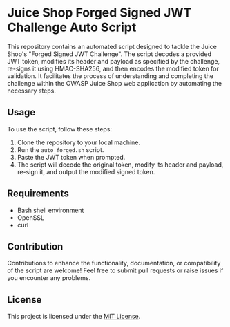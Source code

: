 # Juice Shop Forged Signed JWT Challenge Auto Script

This repository contains an automated script designed to tackle the Juice Shop's "Forged Signed JWT Challenge". The script decodes a provided JWT token, modifies its header and payload as specified by the challenge, re-signs it using HMAC-SHA256, and then encodes the modified token for validation. It facilitates the process of understanding and completing the challenge within the OWASP Juice Shop web application by automating the necessary steps.

## Usage

To use the script, follow these steps:

1. Clone the repository to your local machine.
2. Run the `auto_forged.sh` script.
3. Paste the JWT token when prompted.
4. The script will decode the original token, modify its header and payload, re-sign it, and output the modified signed token.

## Requirements

- Bash shell environment
- OpenSSL
- curl

## Contribution

Contributions to enhance the functionality, documentation, or compatibility of the script are welcome! Feel free to submit pull requests or raise issues if you encounter any problems.

## License

This project is licensed under the [MIT License](LICENSE).
